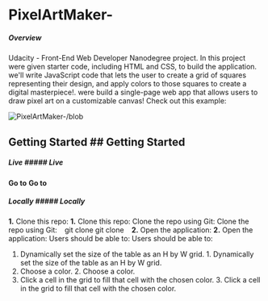 # PixelArtMaker-

##### Overview

Udacity - Front-End Web Developer Nanodegree project. In this project were given starter code, including HTML and CSS, to build the application. we'll write JavaScript code that lets the user to create a grid of squares representing their design, and apply colors to those squares to create a digital masterpiece!. were build a single-page web app that allows users to draw pixel art on a customizable canvas! Check out this example:

![PixelArtMaker-/blob](https://github.com/mostafaelmasry163/PixelArtMaker-/blob/master/pixel%20art%20maker%20perview.png)


## Getting Started	## Getting Started


##### Live	##### Live
**Go to** 	**Go to** 
##### Locally	##### Locally
**1.** Clone this repo:	**1.** Clone this repo:
Clone the repo using Git:	Clone the repo using Git:
```	```
git clone 	git clone 
```	```
**2.** Open the application:	**2.** Open the application:
Users should be able to:	Users should be able to:
1. Dynamically set the size of the table as an H by W grid.	1. Dynamically set the size of the table as an H by W grid.
2. Choose a color.	2. Choose a color.
3. Click a cell in the grid to fill that cell with the chosen color.	3. Click a cell in the grid to fill that cell with the chosen color.
